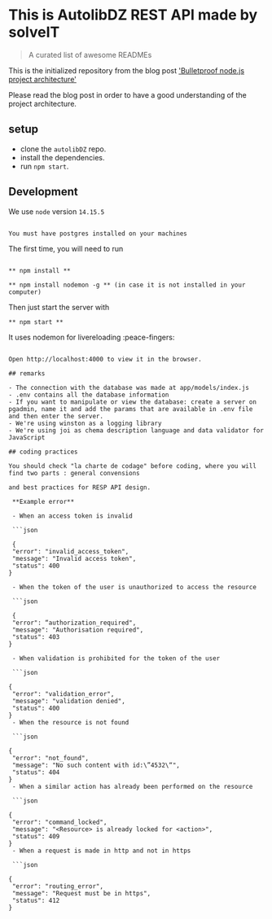 # This is AutolibDZ REST API made by solveIT 

> A curated list of awesome READMEs


This is the initialized repository from the blog post ['Bulletproof node.js project architecture'](https://bezkoder.com/node-js-express-sequelize-mysql/)

Please read the blog post in order to have a good understanding of the project architecture.

## setup

- clone the `autolibDZ` repo.
- install the dependencies.
- run `npm start`.

## Development

We use `node` version `14.15.5`

```

You must have postgres installed on your machines

```

The first time, you will need to run

```

** npm install **
 
** npm install nodemon -g ** (in case it is not installed in your computer)

```

Then just start the server with

```
** npm start **

```
It uses nodemon for livereloading :peace-fingers: 

```

Open http://localhost:4000 to view it in the browser.

## remarks

- The connection with the database was made at app/models/index.js
- .env contains all the database information
- If you want to manipulate or view the database: create a server on pgadmin, name it and add the params that are available in .env file and then enter the server.
- We're using winston as a logging library
- We're using joi as chema description language and data validator for JavaScript

## coding practices 

You should check "la charte de codage" before coding, where you will find two parts : general convensions 

and best practices for RESP API design.

 **Example error**

 - When an access token is invalid

 ```json

 {
 "error": "invalid_access_token",
 "message": "Invalid access token",
 "status": 400
}

 - When the token of the user is unauthorized to access the resource
 
 ```json

 {
 "error": “authorization_required",
 "message": "Authorisation required",
 "status": 403
}

 - When validation is prohibited for the token of the user
 
 ```json

{
 "error": "validation_error",
 "message": "validation denied",
 "status": 400
}
 - When the resource is not found
 
 ```json

{
 "error": "not_found",
 "message": "No such content with id:\”4532\“",
 "status": 404
}
 - When a similar action has already been performed on the resource
 
 ```json

{
 "error": "command_locked",
 "message": "<Resource> is already locked for <action>",
 "status": 409
}
 - When a request is made in http and not in https
 
 ```json

{
 "error": "routing_error",
 "message": "Request must be in https",
 "status": 412
}
 
 ```




